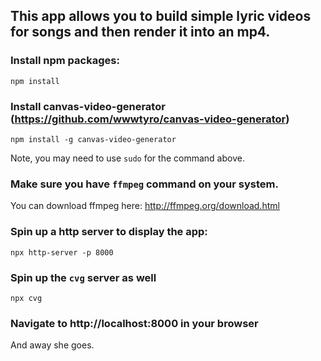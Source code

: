 ## This app allows you to build simple lyric videos for songs and then render it into an mp4.

### Install npm packages:
```
npm install
```

### Install canvas-video-generator (https://github.com/wwwtyro/canvas-video-generator)
```
npm install -g canvas-video-generator
```

Note, you may need to use `sudo` for the command above.

### Make sure you have `ffmpeg` command on your system.
You can download ffmpeg here: http://ffmpeg.org/download.html

### Spin up a http server to display the app:
```
npx http-server -p 8000
```

### Spin up the `cvg` server as well
```
npx cvg
```

### Navigate to http://localhost:8000 in your browser
And away she goes.